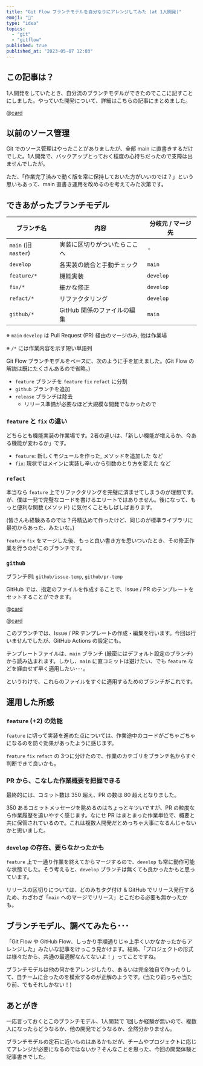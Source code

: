 ```yaml
---
title: "Git Flow ブランチモデルを自分なりにアレンジしてみた (at 1人開発)"
emoji: "🌲"
type: "idea"
topics:
  - "git"
  - "gitflow"
published: true
published_at: "2023-05-07 12:03"
---
```


## この記事は？

1人開発をしていたとき、自分流のブランチモデルができたのでここに記すことにしました。やっていた開発について、詳細はこちらの記事にまとめました。

@[card](https://zenn.dev/akuad/articles/team-like-solo-dev)

## 以前のソース管理

Git でのソース管理はやったことがありましたが、全部 main に直書きするだけでした。1人開発で、バックアップとっておく程度の心持ちだったので支障は出ませんでしたが。

ただ、「作業完了済みで動く版を常に保持しておいた方がいいのでは？」という思いもあって、main 直書き運用を改めるのを考えてみた次第です。

## できあがったブランチモデル

| ブランチ名 | 内容 | 分岐元 / マージ先 |
| --- | --- | --- |
| `main` (旧 `master`) | 実装に区切りがついたらここへ | - |
| `develop` | 各実装の統合と手動チェック | `main` |
| `feature/*` | 機能実装 | `develop` |
| `fix/*`| 細かな修正 | `develop` |
| `refact/*` | リファクタリング | `develop` |
| `github/*` | GitHub 関係のファイルの編集 | `main` |

※ `main` `develop` は Pull Request (PR) 経由のマージのみ, 他は作業場

※ `/*` には作業内容を示す短い単語列

Git Flow ブランチモデルをベースに、次のように手を加えました。(Git Flow の解説は既にたくさんあるので省略。)

* `feature` ブランチを `feature` `fix` `refact` に分割
* `github` ブランチを追加
* `release` ブランチは除去
  * リリース準備が必要なほど大規模な開発でなかったので

### `feature` と `fix` の違い

どちらとも機能実装の作業場です。2者の違いは、「新しい機能が増えるか、今ある機能が変わるか」です。

* `feature`: 新しくモジュールを作った, メソッドを追加した など
* `fix`: 現状ではメインに実装し辛いから引数のとり方を変えた など

### `refact`

本当なら `feature` 上でリファクタリングを完璧に済ませてしまうのが理想です。が、僕は一発で完璧なコードを書けるエリートではありません。後になって、もっと便利な関数 (メソッド) に気付くこともしばしばあります。

(皆さんも経験あるのでは？丹精込めて作ったけど、同じのが標準ライブラリに最初からあった、みたいな。)

`feature` `fix` をマージした後、もっと良い書き方を思いついたとき、その修正作業を行うのがこのブランチです。

### `github`

ブランチ例: `github/issue-temp`, `github/pr-temp`

GitHub では、指定のファイルを作成することで、Issue / PR のテンプレートをセットすることができます。

@[card](https://docs.github.com/ja/communities/using-templates-to-encourage-useful-issues-and-pull-requests/configuring-issue-templates-for-your-repository)

@[card](https://docs.github.com/ja/communities/using-templates-to-encourage-useful-issues-and-pull-requests/creating-a-pull-request-template-for-your-repository)

このブランチでは、Issue / PR テンプレートの作成・編集を行います。今回は行いませんでしたが、GitHub Actions の設定にも。

テンプレートファイルは、`main` ブランチ (厳密にはデフォルト設定のブランチ) から読み込まれます。しかし、`main` に直コミットは避けたい、でも `feature` などを経由せず早く適用したい･･･。

というわけで、これらのファイルをすぐに適用するためのブランチがこれです。

## 運用した所感

### `feature` (+2) の効能

`feature` に切って実装を進めた点については、作業途中のコードがごちゃごちゃになるのを防ぐ効果があったように感じます。

`feature` `fix` `refact` の 3つに分けたので、作業のカテゴリをブランチ名からすぐ判断できて良いかも。

### PR から、こなした作業概要を把握できる

最終的には、コミット数は 350 超え、PR の数は 80 超えとなりました。

350 あるコミットメッセージを眺めるのはちょっとキツいですが、PR の粒度なら作業履歴を追いやすく感じます。なにせ PR はまとまった作業単位で、概要と共に保管されているので。これは複数人開発だとめっちゃ大事になるんじゃないかと思いました。

### `develop` の存在、要らなかったかも

`feature` 上で一通り作業を終えてからマージするので、`develop` も常に動作可能な状態でした。そう考えると、`develop` ブランチは無くても良かったかもと思っています。

リリースの区切りについては、どのみちタグ付け & GitHub でリリース発行するため、わざわざ「`main` へのマージでリリース」とこだわる必要も無かったかも。

## ブランチモデル、調べてみたら･･･

「Git Flow や GitHub Flow、しっかり手順通りじゃ上手くいかなかったからアレンジした」みたいな記事をけっこう見かけます。結局、「プロジェクトの形式は様々だから、共通の最適解なんてないよ！」ってことですね。

ブランチモデルは他の何かをアレンジしたり、あるいは完全独自で作ったりして、自チームに合ったのを模索するのが正解のようです。(当たり前っちゃ当たり前、でもそれしかない！)

## あとがき

一応言っておくとこのブランチモデル、1人開発で 1回しか経験が無いので、複数人になったらどうなるか、他の開発でどうなるか、全然分かりません。

ブランチモデルの定石に近いものはあるかもだが、チームやプロジェクトに応じてアレンジが必要になるのではないか？そんなことを思った、今回の開発体験と記事書きでした。
